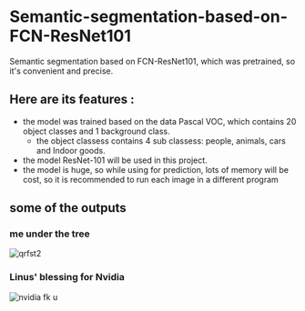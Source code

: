 # Semantic-segmentation-based-on-FCN-ResNet101
Semantic segmentation based on FCN-ResNet101, which was pretrained, so it's convenient and precise.

## Here are its features : 
- the model was trained based on the data Pascal VOC, which contains 20 object classes and 1 background class.
  - the object classess contains 4 sub classess: people, animals, cars and Indoor goods.
- the model ResNet-101 will be used in this project.
- the model is huge, so while using for prediction, lots of memory will be cost, so it is recommended to run each image in a different program

## some of the outputs
### me under the tree 
![qrfst2](https://user-images.githubusercontent.com/106570281/224214504-a4e2fa8d-5f02-4ca4-9b77-4a142805afbb.jpg)
### Linus' blessing for Nvidia
![nvidia fk u](https://user-images.githubusercontent.com/106570281/224214585-2f05b76c-5121-484a-a9fa-150983d1e010.png)
